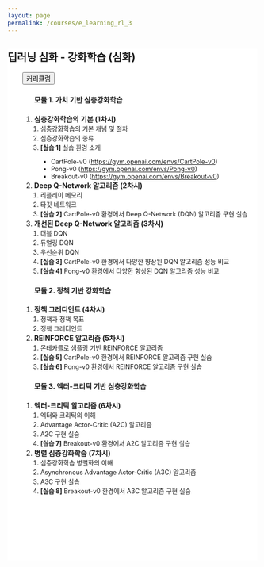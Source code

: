 ```yaml
---
layout: page
permalink: /courses/e_learning_rl_3
---
```


<section>
    <div class="cw-content container-fluid">
        <div class="cyw-container">
            <div class="container">
                <!--Start Container Div-->
                <div style="background-color:white;" class="container-fluid">
                    <!--Start Content Grid-->
                    <section class="row content" style="padding-bottom:100px">
                        <section class="content-wrapper title-section">
                            <h2 class="title-level-2">딥러닝 심화 - 강화학습 (심화)</h2>
                        </section>
                        <section style="padding: 0px 30px; width:100%" class="content-wrapper">
                            <div class="article-content-1 research-content">
                                <div class="row">
                                    <div class="col-lg-12 col-md-12">
                                        <article>
                                            <button class="accordion">커리큘럼</button>
                                        </article>
                                    </div>
                                </div>
                                <div class="row">
                                    <div class="col-lg-6 col-md-6">
                                            <ol class="study">
                                                <h4 class="title-level-4 year">모듈 1. 가치 기반 심층강화학습</h4>
                                                <li>
                                                    <span style="font-weight: bold">심층강화학습의 기본 (1차시)</span>
                                                    <a href="#">
                                                        <i class="fa fa-link" aria-hidden="true"></i>
                                                    </a>
                                                    <ol style="padding-left: 1.0em; font-size: 0.9em">
                                                        <li> 심층강화학습의 기본 개념 및 절차</li>
                                                        <li> 심층강화학습의 종류</li>
                                                        <li> <strong>[실습 1]</strong> 실습 환경 소개</li>
                                                        <ul>
                                                            <li>CartPole-v0 (<a href="https://gym.openai.com/envs/CartPole-v0/" target="_blank">https://gym.openai.com/envs/CartPole-v0</a>)</li>
                                                            <li>Pong-v0 (<a href="https://gym.openai.com/envs/Pong-v0/" target="_blank">https://gym.openai.com/envs/Pong-v0</a>)</li>
                                                            <li>Breakout-v0 (<a href="https://gym.openai.com/envs/Breakout-v0/" target="_blank">https://gym.openai.com/envs/Breakout-v0</a>)</li>
                                                        </ul>
                                                    </ol>
                                                </li>
                                                <li>
                                                    <span style="font-weight: bold">Deep Q-Network 알고리즘 (2차시)</span>
                                                    <a href="#">
                                                        <i class="fa fa-link" aria-hidden="true"></i>
                                                    </a>
                                                    <ol style="padding-left: 1.0em; font-size: 0.9em">
                                                        <li> 리플레이 메모리</li>
                                                        <li> 타깃 네트워크</li>
                                                        <li> <strong>[실습 2]</strong> CartPole-v0 환경에서 Deep Q-Network (DQN) 알고리즘 구현 실습</li>
                                                    </ol>
                                                </li>
                                                <li>
                                                    <span style="font-weight: bold">개선된 Deep Q-Network 알고리즘 (3차시)</span>
                                                    <a href="#">
                                                        <i class="fa fa-link" aria-hidden="true"></i>
                                                    </a>
                                                    <ol style="padding-left: 1.0em; font-size: 0.9em">
                                                        <li> 더블 DQN</li>
                                                        <li> 듀얼링 DQN</li>
                                                        <li> 우선순위 DQN</li>
                                                        <li> <strong>[실습 3]</strong> CartPole-v0 환경에서 다양한 향상된 DQN 알고리즘 성능 비교</li>
                                                        <li> <strong>[실습 4]</strong> Pong-v0 환경에서 다양한 향상된 DQN 알고리즘 성능 비교</li>
                                                    </ol>
                                                </li>
                                            </ol>
                                    </div>
                                    <div class="col-lg-6 col-md-6">
                                            <ol class="study">
                                                <h4 class="title-level-4 year">모듈 2. 정책 기반 강화학습</h4>
                                                <li>
                                                    <span style="font-weight: bold">정책 그레디언트 (4차시)</span>
                                                    <a href="#">
                                                        <i class="fa fa-link" aria-hidden="true"></i>
                                                    </a>
                                                    <ol style="padding-left: 1.0em; font-size: 0.9em">
                                                        <li> 정책과 정책 목표</li>
                                                        <li> 정책 그레디언트</li>
                                                    </ol>
                                                </li>
                                                <li>
                                                    <span style="font-weight: bold">REINFORCE 알고리즘 (5차시)</span>
                                                    <a href="#">
                                                        <i class="fa fa-link" aria-hidden="true"></i>
                                                    </a>
                                                    <ol style="padding-left: 1.0em; font-size: 0.9em">
                                                        <li> 몬테카를로 샘플링 기반 REINFORCE 알고리즘</li>
                                                        <li> <strong>[실습 5]</strong> CartPole-v0 환경에서 REINFORCE 알고리즘 구현 실습</li>
                                                        <li> <strong>[실습 6]</strong> Pong-v0 환경에서 REINFORCE 알고리즘 구현 실습</li>
                                                    </ol>
                                                </li>
                                            </ol>
                                    </div>
                                </div>
                                <div class="row">
                                    <div class="col-lg-6 col-md-6">
                                            <ol class="study">
                                                <h4 class="title-level-4 year">모듈 3. 엑터-크리틱 기반 심층강화학습</h4>
                                                <li>
                                                    <span style="font-weight: bold">엑터-크리틱 알고리즘 (6차시)</span>
                                                    <a href="#">
                                                        <i class="fa fa-link" aria-hidden="true"></i>
                                                    </a>
                                                    <ol style="padding-left: 1.0em; font-size: 0.9em">
                                                        <li> 엑터와 크리틱의 이해</li>
                                                        <li> Advantage Actor-Critic (A2C) 알고리즘</li>
                                                        <li> A2C 구현 실습</li>
                                                        <li> <strong>[실습 7]</strong> Breakout-v0 환경에서 A2C 알고리즘 구현 실습</li>
                                                    </ol>
                                                </li>
                                                <li>
                                                    <span style="font-weight: bold">병렬 심층강화학습 (7차시)</span>
                                                    <a href="#">
                                                        <i class="fa fa-link" aria-hidden="true"></i>
                                                    </a>
                                                    <ol style="padding-left: 1.0em; font-size: 0.9em">
                                                        <li> 심층강화학습 병렬화의 이해</li>
                                                        <li> Asynchronous Advantage Actor-Critic (A3C) 알고리즘 </li>
                                                        <li> A3C 구현 실습</li>
                                                        <li> <strong>[실습 8]</strong> Breakout-v0 환경에서 A3C 알고리즘 구현 실습</li>
                                                    </ol>
                                                </li>
                                            </ol>
                                    </div>
                                </div>
                            </div>
                        </section>
                        <br/>
                    </section>
                    <!--End Content Grid-->
                </div>
            </div>
        </div>
        <!--End Container Div-->
    </div>
</section>
